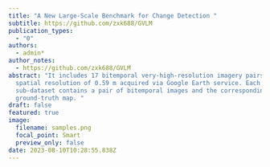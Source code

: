 ```yaml
---
title: "A New Large-Scale Benchmark for Change Detection "
subtitle: https://github.com/zxk688/GVLM
publication_types:
  - "0"
authors:
  - admin*
author_notes:
  - https://github.com/zxk688/GVLM
abstract: "It includes 17 bitemporal very-high-resolution imagery pairs with a
  spatial resolution of 0.59 m acquired via Google Earth service. Each
  sub-dataset contains a pair of bitemporal images and the corresponding
  ground-truth map. "
draft: false
featured: true
image:
  filename: samples.png
  focal_point: Smart
  preview_only: false
date: 2023-08-10T10:28:55.838Z
---
```


